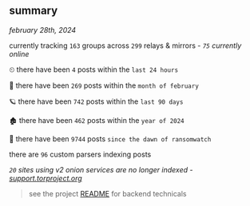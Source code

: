 
## summary
_february 28th, 2024_

currently tracking `163` groups across `299` relays & mirrors - _`75` currently online_

⏲ there have been `4` posts within the `last 24 hours`

🦈 there have been `269` posts within the `month of february`

🪐 there have been `742` posts within the `last 90 days`

🏚 there have been `462` posts within the `year of 2024`

🦕 there have been `9744` posts `since the dawn of ransomwatch`

there are `96` custom parsers indexing posts

_`20` sites using v2 onion services are no longer indexed - [support.torproject.org](https://support.torproject.org/onionservices/v2-deprecation/)_

> see the project [README](https://github.com/joshhighet/ransomwatch#ransomwatch--) for backend technicals
